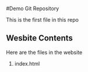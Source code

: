 #Demo Git Repository

This is the first file in this repo

## Wesbite Contents

Here are the files in the website

1. index.html
